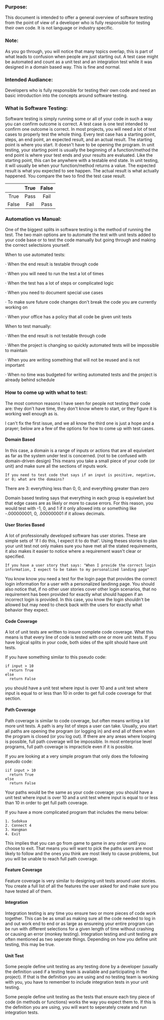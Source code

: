 
### Purpose: 

This document is intended to offer a general overview of software testing from the point of view of a developer who is fully responsible for testing their own code. It is not language or industry specific. 

### Note:
As you go through, you will notice that many topics overlap, this is part of what leads to confusion when people are just starting out. A test case might be automated and count as a unit test and an integration test while it was designed in a domain based way. This is fine and normal. 

### Intended Audiance:

Developers who is fully responsible for testing their own code and need an basic introduction into the concepts around software testing.

### What is Software Testing: 

Software testing is simply running some or all of your code in such a way you can confirm outcome is correct. A test case is one test intended to confirm one outcome is correct. In most projects, you will need a lot of test cases to properly test the whole thing. Every test case has a starting point, steps, an end point, an expected result, and an actual result. The starting point is where you start. It doesn't have to be opening the program. In unit testing, your starting point is usually the beginning of a function/method the end point is where your test ends and your results are evaluated. Like the starting point, this can be anywhere with a testable end state. In unit testing, it will usually be when your function/method returns a value. The expected result is what you expected to see happen. The actual result is what actually happened. You compare the two to find the test case result. 


| | True     | False           |
|:-------------:|:-------------: |:-------------:| 
| True | Pass     | Fail | 
| False | Fail      | Pass      | 


### Automation vs Manual:

One of the biggest splits in software testing is the method of running the test. The two main options are to automate the test with unit tests added to your code base or to test the code manually but going through and making the correct selectsions yourself.


When to use automated tests: 

⋅ When the end result is testable through code

⋅ When you will need to run the test a lot of times

⋅ When the test has a lot of steps or complicated logic

⋅ When you need to document special use cases

⋅ To make sure future code changes don't break the code you are currently working on

⋅ When your office has a policy that all code be given unit tests

When to test manually:

⋅ When the end result is not testable through code

⋅ When the project is changing so quickly automated tests will be impossible to maintain

⋅ When you are writing something that will not be reused and is not important

⋅ When no time was budgeted for writing automated tests and the project is already behind schedule


### How to come up with what to test:

The most common reasons I have seen for people not testing their code are: they don't have time, they don't know where to start, or they figure it is working well enough as is.

I can't fix the first issue, and we all know the third one is just a hope and a prayer; below are a few of the options for how to come up with test cases.

#### Domain Based

In this case, a domain is a range of inputs or actions that are all equivelant as far as the system under test is concerned. (not to be confused with domain-driven design) This means you take a small piece of your code (or unit) and make sure all the sections of inputs work. 

```
If you need to test code that says if an input is positive, negative, or 0; what are the domains?
```

There are 3: everything less than 0, 0, and everything greater than zero

Domain based testing says that everything in each group is equivelant but that edge cases are as likely or more to cause errors. For this reason, you would test with -1, 0, and 1 if it only allowed ints or something like -.000000001, 0, .000000001 if it allows decimals.

#### User Stories Based

A lot of professionally developed software has user stories. These are simple sets of 'if I do this, I expect it to do that'. Using theses stories to plan your unit test not only makes sure you have met all the stated requirements, it also makes it easier to notice where a requirement wasn't clear or specified. 

```
If you have a user story that says: "When I provide the correct login information, I expect to be taken to my personalized landing page"
```

You know know you need a test for the login page that provides the correct login information for a user with a personalized landinng page. You should also notice that, if no other user stories cover other login scenarios, that no requirement has been provided for exactly what should happen if an incorrect login is provided. In this case, you know the login shouldn't be allowed but may need to check back with the users for exactly what behavior they expect.

#### Code Coverage

A lot of unit tests are written to insure complete code coverage. What this means is that every line of code is tested with one or more unit tests. If you have logical splits in your code, both sides of the split should have unit tests.

If you have something similar to this pseudo code:

```
if input > 10
  return True
else 
  return False
```

you should have a unit test where input is over 10 and a unit test where input is equal to or less than 10 in order to get full code coverage for that section.


#### Path Coverage

Path coverage is similar to code coverage, but often means writing a lot more unit tests. A path is any list of steps a user can take. Usually, you start all paths are opening the program (or logging in) and end all of them when the program is closed (or you log out). If there are any areas where looping is possible, full path coverage will be impossible. In most enterprise level programs, full path coverage is impracticle even if it is possible. 

If you are looking at a very simple program that only does the following pseudo code:

```
iif input > 10
  return True
else 
  return False
```
Your paths would be the same as your code coverage: you should have a unit test where input is over 10 and a unit test where input is equal to or less than 10 in order to get full path coverage.

If you have a more complicated program that includes the menu below:

```
1. Sudokua
2. Connect 4
3. Hangman
4. Exit
```
This implies that you can go from game to game in any order until you choose to exit. That means you will want to pick the paths users are most likely to follow and the ones you think are most likely to cause problems, but you will be unable to reach full path coverage.

#### Feature Coverage

Feature coverage is very similar to designing unit tests around user stories. You create a full list of all the features the user asked for and make sure you have tested all of them.

#### Integration

Integration testing is any time you ensure two or more pieces of code work together. This can be as small as making sure all the code needed to log in and out work end to end or as large as ensureing your entire program can be run with different selections for a given length of time without crashing or causing an error (monkey testing). Integration testing and unit testing are often mentioned as two seperate things. Depending on how you define unit testing, this may be true. 

#### Unit Test

Some people define unit testing as any testing done by a developer (usually the definition used if a testing team is available and participating in the project). If that is the definition you are using and no testing team is working with you, you have to remember to include integration tests in your unit testing.

Some people define unit testing as the tests that ensure each tiny piece of code (in methods or functions) works the way you expect them to. If this is the definition you are using, you will want to seperately create and run integration tests.
